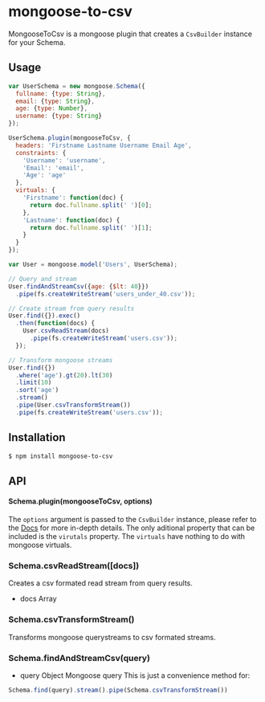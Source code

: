 # mongoose-to-csv
MongooseToCsv is a mongoose plugin that creates a `CsvBuilder` instance for your Schema.

## Usage
```js
var UserSchema = new mongoose.Schema({
  fullname: {type: String},
  email: {type: String},
  age: {type: Number},
  username: {type: String}
});

UserSchema.plugin(mongooseToCsv, {
  headers: 'Firstname Lastname Username Email Age',
  constraints: {
    'Username': 'username',
    'Email': 'email',
    'Age': 'age'
  },
  virtuals: {
    'Firstname': function(doc) {
      return doc.fullname.split(' ')[0];
    },
    'Lastname': function(doc) {
      return doc.fullname.split(' ')[1];
    }
  }
});

var User = mongoose.model('Users', UserSchema);

// Query and stream
User.findAndStreamCsv({age: {$lt: 40}})
  .pipe(fs.createWriteStream('users_under_40.csv'));

// Create stream from query results
User.find({}).exec()
  .then(function(docs) {
    User.csvReadStream(docs)
      .pipe(fs.createWriteStream('users.csv'));
  });

// Transform mongoose streams
User.find({})
  .where('age').gt(20).lt(30)
  .limit(10)
  .sort('age')
  .stream()
  .pipe(User.csvTransformStream())
  .pipe(fs.createWriteStream('users.csv'));
```

## Installation
```sh
$ npm install mongoose-to-csv
```

## API

#### Schema.plugin(mongooseToCsv, options)
The `options` argument is passed to the `CsvBuilder` instance, please refer to
the <a href="https://github.com/Nindaff/CsvBuilder">Docs</a> for more in-depth details. The only aditional property that can be included is the `virutals` property.
The `virtuals` have nothing to do with mongoose virtuals.

### Schema.csvReadStream([docs])
Creates a csv formated read stream from query results.
* docs Array<Model> 

### Schema.csvTransformStream()
Transforms mongoose querystreams to csv formated streams.

### Schema.findAndStreamCsv(query)
* query Object Mongoose query
This is just a convenience method for:
```js
Schema.find(query).stream().pipe(Schema.csvTransformStream())
``` 